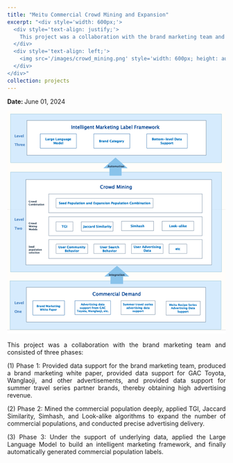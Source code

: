 ```yaml
---
title: "Meitu Commercial Crowd Mining and Expansion"
excerpt: "<div style='width: 600px;'>
  <div style='text-align: justify;'> 
    This project was a collaboration with the brand marketing team and consisted of three main stages: providing data support, applying different algorithms to mine the commercial population deeply, and automating the production of commercial populations.
  </div>
  <div style='text-align: left;'>
    <img src='/images/crowd_mining.png' style='width: 600px; height: auto; display: block;' alt='meitu membership user'>
  </div>
</div>"
collection: projects
---
```


<p class="page__date">
  <strong>
    <i class="fa fa-fw fa-calendar" aria-hidden="true"></i> 
    Date:
  </strong> 
  <time datetime="2024-06-01">
    June 01, 2024
  </time>
</p>

<img src='/images/crowd_mining.png' style='width: 800px; height: auto;'>

<p style="text-align: justify;">This project was a collaboration with the brand marketing team and consisted of three phases:</p>


<p style="text-align: justify;">(1) Phase 1: Provided data support for the brand marketing team, produced a brand marketing white paper, provided data support for GAC Toyota, Wanglaoji, and other advertisements, and provided data support for summer travel series partner brands, thereby obtaining high advertising revenue.</p>


<p style="text-align: justify;">(2) Phase 2: Mined the commercial population deeply, applied TGI, Jaccard Similarity, Simhash, and Look-alike algorithms to expand the number of commercial populations, and conducted precise advertising delivery.</p>


<p style="text-align: justify;">(3) Phase 3: Under the support of underlying data, applied the Large Language Model to build an intelligent marketing framework, and finally automatically generated commercial population labels.</p>





